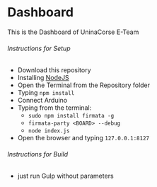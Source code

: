 # Dashboard
This is the Dashboard of UninaCorse E-Team

###### Instructions for Setup
  * Download this repository
  * Installing [NodeJS](https://nodejs.org/it/download/)
  * Open the Terminal from the Repository folder
  * Typing ```npm install```
  * Connect Arduino
  * Typing from the terminal:
    * ```sudo npm install firmata -g```
    * ```firmata-party <BOARD> --debug```
    * ```node index.js```  
  * Open the browser and typing ```127.0.0.1:8127```

###### Instructions for Build
  * just run Gulp without parameters